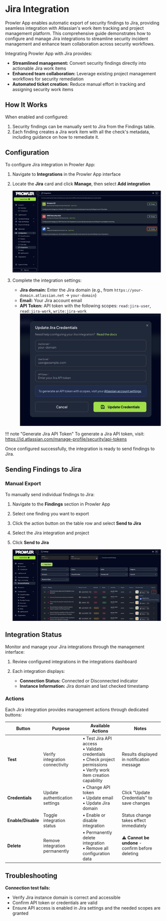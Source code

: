 # Jira Integration

Prowler App enables automatic export of security findings to Jira, providing seamless integration with Atlassian's work item tracking and project management platform. This comprehensive guide demonstrates how to configure and manage Jira integrations to streamline security incident management and enhance team collaboration across security workflows.

Integrating Prowler App with Jira provides:

* **Streamlined management:** Convert security findings directly into actionable Jira work items
* **Enhanced team collaboration:** Leverage existing project management workflows for security remediation
* **Automated ticket creation:** Reduce manual effort in tracking and assigning security work items

## How It Works

When enabled and configured:

1. Security findings can be manually sent to Jira from the Findings table.
2. Each finding creates a Jira work item with all the check's metadata, including guidance on how to remediate it.

## Configuration

To configure Jira integration in Prowler App:

1. Navigate to **Integrations** in the Prowler App interface
2. Locate the **Jira** card and click **Manage**, then select **Add integration**

    ![Integrations tab](./img/jira/integrations-tab.png)

3. Complete the integration settings:
    * **Jira domain:** Enter the Jira domain (e.g., from `https://your-domain.atlassian.net` -> `your-domain`)
    * **Email:** Your Jira account email
    * **API Token:** API token with the following scopes: `read:jira-user`, `read:jira-work`, `write:jira-work`
        ![Connection settings](./img/jira/connection-settings.png)

!!! note "Generate Jira API Token"
    To generate a Jira API token, visit: https://id.atlassian.com/manage-profile/security/api-tokens


Once configured successfully, the integration is ready to send findings to Jira.

## Sending Findings to Jira

### Manual Export

To manually send individual findings to Jira:

1. Navigate to the **Findings** section in Prowler App
2. Select one finding you want to export
3. Click the action button on the table row and select **Send to Jira**
4. Select the Jira integration and project
5. Click **Send to Jira**

    ![Send to Jira modal](./img/jira/send-to-jira-modal.png)

## Integration Status

Monitor and manage your Jira integrations through the management interface:

1. Review configured integrations in the integrations dashboard
2. Each integration displays:

    - **Connection Status:** Connected or Disconnected indicator
    - **Instance Information:** Jira domain and last checked timestamp

### Actions

Each Jira integration provides management actions through dedicated buttons:

| Button | Purpose | Available Actions | Notes |
|--------|---------|------------------|-------|
| **Test** | Verify integration connectivity | • Test Jira API access<br/>• Validate credentials<br/>• Check project permissions<br/>• Verify work item creation capability | Results displayed in notification message |
| **Credentials** | Update authentication settings | • Change API token<br/>• Update email<br/>• Update Jira domain | Click "Update Credentials" to save changes |
| **Enable/Disable** | Toggle integration status | • Enable or disable integration<br/>| Status change takes effect immediately |
| **Delete** | Remove integration permanently | • Permanently delete integration<br/>• Remove all configuration data | ⚠️ **Cannot be undone** - confirm before deleting |

## Troubleshooting

**Connection test fails:**

- Verify Jira instance domain is correct and accessible
- Confirm API token or credentials are valid
- Ensure API access is enabled in Jira settings and the needed scopes are granted

